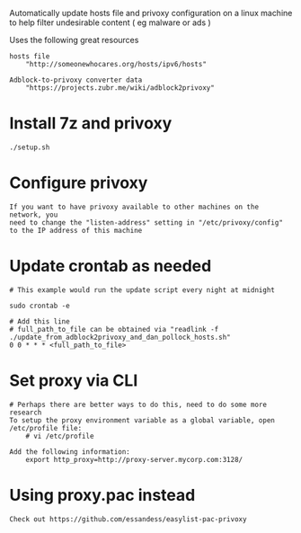
Automatically update hosts file and privoxy configuration on a linux machine to 
help filter undesirable content ( eg malware or ads )

Uses the following great resources

    hosts file
        "http://someonewhocares.org/hosts/ipv6/hosts"
        
    Adblock-to-privoxy converter data
        "https://projects.zubr.me/wiki/adblock2privoxy"

# Install 7z and privoxy
    ./setup.sh

# Configure privoxy
    If you want to have privoxy available to other machines on the network, you
    need to change the "listen-address" setting in "/etc/privoxy/config" to the IP address of this machine

# Update crontab as needed
    # This example would run the update script every night at midnight

    sudo crontab -e

    # Add this line
    # full_path_to_file can be obtained via "readlink -f ./update_from_adblock2privoxy_and_dan_pollock_hosts.sh"
    0 0 * * * <full_path_to_file>

# Set proxy via CLI
    # Perhaps there are better ways to do this, need to do some more research
    To setup the proxy environment variable as a global variable, open /etc/profile file:
        # vi /etc/profile

    Add the following information:
        export http_proxy=http://proxy-server.mycorp.com:3128/

# Using proxy.pac instead
    Check out https://github.com/essandess/easylist-pac-privoxy
